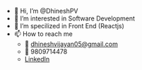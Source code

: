 - 👋 Hi, I’m @DhineshPV
- 👀 I’m interested in Software Development 
- 🌱 I’m specilized in Front End (Reactjs)
- 📫 How to reach me 
  * 📩 dhineshvijayan05@gmail.com
  * 📲 9809714478
  * [LinkedIn](https://www.linkedin.com/in/Dhinesh986)

<!---
DhineshPV/DhineshPV is a ✨ special ✨ repository because its `README.md` (this file) appears on your GitHub profile.
You can click the Preview link to take a look at your changes.
--->
